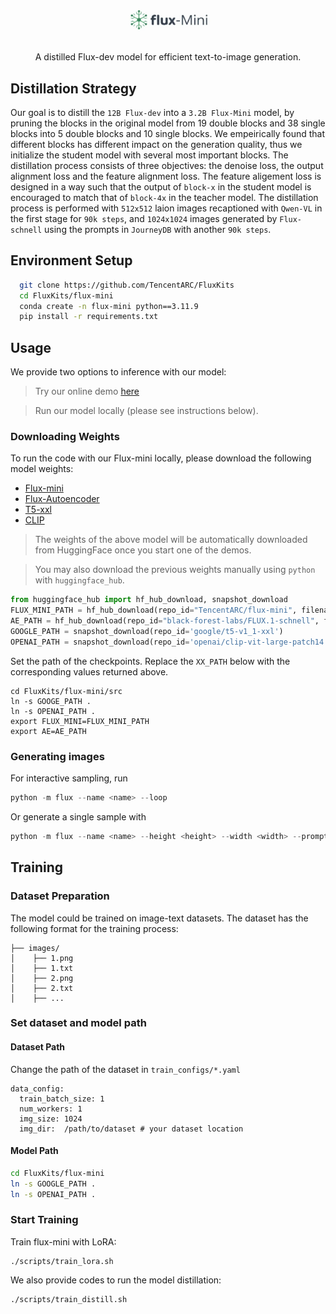 # <div align='center'><img src="../assets/fluxmini.jpg" width="140" alt="Teaser image"> </div>
<div align='center'> A distilled Flux-dev model for efficient text-to-image generation. </div>


## Distillation Strategy

Our goal is to distill the  `12B Flux-dev` into a `3.2B Flux-Mini` model, by pruning the blocks in the original model from 19 double blocks and 38 single blocks into 5 double blocks and 10 single blocks. 
We empeirically found that different blocks has different impact on the generation quality, thus we initialize the student model with several most important blocks. The distillation process consists of three objectives: the denoise loss, the output alignment loss and the feature alignment loss. The feature aligement loss is designed in a way such that the output of `block-x` in the student model is encouraged to match that of `block-4x` in the teacher model. 
The distillation process is performed with `512x512` laion images recaptioned with `Qwen-VL` in the first stage for `90k steps`, and `1024x1024` images generated by `Flux-schnell` using the prompts in `JourneyDB` with another `90k steps`.


## Environment Setup

```bash
  git clone https://github.com/TencentARC/FluxKits
  cd FluxKits/flux-mini
  conda create -n flux-mini python==3.11.9
  pip install -r requirements.txt
```

## Usage
We provide two options to inference with our model:

> Try our online demo [here](https://huggingface.co/spaces/TencentARC/Flux-Mini)

> Run our model locally (please see instructions below).

### Downloading Weights



To run the code with our Flux-mini locally, please download the following model weights:
* [Flux-mini](https://huggingface.co/TencentARC/flux-mini)
* [Flux-Autoencoder](https://huggingface.co/black-forest-labs/FLUX.1-dev)
* [T5-xxl](https://huggingface.co/google/t5-v1_1-xxl)
* [CLIP](https://huggingface.co/openai/clip-vit-large-patch14)

> The weights of the above model will be automatically downloaded from HuggingFace once you start one of the demos. 

> You may also download the previous weights manually using `python` with  `huggingface_hub`. 
```python
from huggingface_hub import hf_hub_download, snapshot_download
FLUX_MINI_PATH = hf_hub_download(repo_id="TencentARC/flux-mini", filename="flux-mini.safetensors", repo_type="model")
AE_PATH = hf_hub_download(repo_id="black-forest-labs/FLUX.1-schnell", filename="ae.safetensors", repo_type="model")
GOOGLE_PATH = snapshot_download(repo_id='google/t5-v1_1-xxl')
OPENAI_PATH = snapshot_download(repo_id='openai/clip-vit-large-patch14')
```

Set the path of the checkpoints. Replace the `XX_PATH` below with the corresponding values returned above.

```shell
cd FluxKits/flux-mini/src
ln -s GOOGE_PATH .
ln -s OPENAI_PATH .
export FLUX_MINI=FLUX_MINI_PATH
export AE=AE_PATH
```

### Generating images



For interactive sampling, run
```python
python -m flux --name <name> --loop
```

Or generate a single sample with
```python
python -m flux --name <name> --height <height> --width <width> --prompt "<prompt>"
```

## Training


### Dataset Preparation
The model could be trained on image-text datasets. The dataset has the following format for the training process:

```text
├── images/
│    ├── 1.png
│    ├── 1.txt
│    ├── 2.png
│    ├── 2.txt
│    ├── ...
```


### Set dataset and model path

#### Dataset Path
Change the path of the dataset in `train_configs/*.yaml`
```
data_config:
  train_batch_size: 1
  num_workers: 1
  img_size: 1024
  img_dir:  /path/to/dataset # your dataset location
```

#### Model Path
```bash
cd FluxKits/flux-mini
ln -s GOOGLE_PATH .
ln -s OPENAI_PATH .
```

### Start Training

Train flux-mini with LoRA:
```
./scripts/train_lora.sh
```


We also provide codes to run the model distillation:

```
./scripts/train_distill.sh
```
